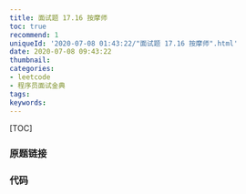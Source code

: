 ```yaml
---
title: 面试题 17.16 按摩师
toc: true
recommend: 1
uniqueId: '2020-07-08 01:43:22/"面试题 17.16 按摩师".html'
date: 2020-07-08 09:43:22
thumbnail:
categories:
- leetcode
- 程序员面试金典
tags:
keywords:
---
```


[TOC]

<!--more-->

### 原题链接



### 代码

```python

```

